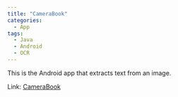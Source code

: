 ```yaml
---
title: "CameraBook"
categories:
  - App
tags:
  - Java
  - Android
  - OCR
---
```


This is the Android app that extracts text from an image.

Link: [CameraBook](https://github.com/hermes7308/CameraBook)